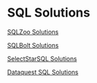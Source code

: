 # SQL Solutions

[SQLZoo Solutions](https://github.com/koushikvikram/sql-solutions/tree/main/sqlzoo-solutions)

[SQLBolt Solutions](https://github.com/koushikvikram/sql-solutions/tree/main/sqlbolt-solutions)

[SelectStarSQL Solutions](https://github.com/koushikvikram/sql-solutions/tree/main/selectstarsql-solutions)

[Dataquest SQL Solutions](https://github.com/koushikvikram/sql-solutions/tree/main/dataquest-sql-solutions)
